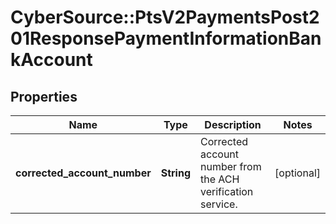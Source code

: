 # CyberSource::PtsV2PaymentsPost201ResponsePaymentInformationBankAccount

## Properties
Name | Type | Description | Notes
------------ | ------------- | ------------- | -------------
**corrected_account_number** | **String** | Corrected account number from the ACH verification service.  | [optional] 


